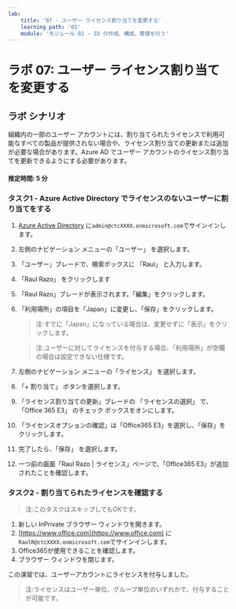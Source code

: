 ```yaml
---
lab:
    title: '07 - ユーザー ライセンス割り当てを変更する'
    learning path: '01'
    module: 'モジュール 02 - ID の作成、構成、管理を行う'
---
```


# ラボ 07: ユーザー ライセンス割り当てを変更する

## ラボ シナリオ

組織内の一部のユーザー アカウントには、割り当てられたライセンスで利用可能なすべての製品が提供されない場合や、ライセンス割り当ての更新または追加が必要な場合があります。Azure AD でユーザー アカウントのライセンス割り当てを更新できるようにする必要があります。

#### 推定時間: 5 分

### タスク1 - Azure Active Directory でライセンスのないユーザーに割り当てをする

1. [Azure Active Directory]( https://portal.azure.com/#blade/Microsoft_AAD_IAM/ActiveDirectoryMenuBlade/Overview) に`admin@ctcXXXX.onmicrosoft.com`でサインインします。

2. 左側のナビゲーション メニューの「ユーザー」 を選択します。

3. 「ユーザー」ブレードで、検索ボックスに 「Raul」 と入力します。

4. 「Raul Razo」 をクリックします

5. 「Raul Razo」ブレードが表示されます。「編集」をクリックします。

6. 「利用場所」の項目を「Japan」に変更し、「保存」をクリックします。

    > 注:すでに「Japan」になっている場合は、変更せずに「表示」をクリックします。

    > 注:ユーザーに対してライセンスを付与する場合、「利用場所」が空欄の場合は設定できない仕様です。

7. 左側のナビゲーション メニューの「ライセンス」 を選択します。

8. 「+ 割り当て」 ボタンを選択します。 

9. 「ライセンス割り当ての更新」ブレードの 「ライセンスの選択」 で、「Office 365 E3」 のチェック ボックスをオンにします。

10. 「ライセンスオプションの確認」は「Office365 E3」を選択し、「保存」をクリックします。

11. 完了したら、「保存」 を選択します。

12. 一つ前の画面「Raul Razo | ライセンス」ページで、「Office365 E3」が追加されたことを確認します。



### タスク2 - 割り当てられたライセンスを確認する

> 注:このタスクはスキップしてもOKです。

1. 新しい InPrivate ブラウザー ウィンドウを開きます。
2. [https://www.office.com](https://www.office.com) に`RaulR@ctcXXXX.onmicrosoft.com`でサインインします。
3. Office365が使用できることを確認します。
4. ブラウザー ウィンドウを閉じます。



この演習では、ユーザーアカウントにライセンスを付与しました。

> 注:ライセンスはユーザー単位、グループ単位のいずれかで、付与することが可能です。
